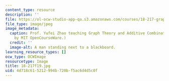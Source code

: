 ```yaml
---
content_type: resource
description: ''
file: https://ol-ocw-studio-app-qa.s3.amazonaws.com/courses/18-217-graph-theory-and-additive-combinatorics-fall-2019/4d718c615212994b720bf5ac6d4d5c0f_18-217f19.jpg
file_type: image/jpeg
image_metadata:
  caption: Prof. Yufei Zhao teaching Graph Theory and Additive Combinatorics. (Image
    by MIT OpenCourseWare.)
  credit: ''
  image-alt: A man standing next to a blackboard.
learning_resource_types: []
ocw_type: OCWImage
resourcetype: Image
title: 18-217f19.jpg
uid: 4d718c61-5212-994b-720b-f5ac6d4d5c0f
---
```

